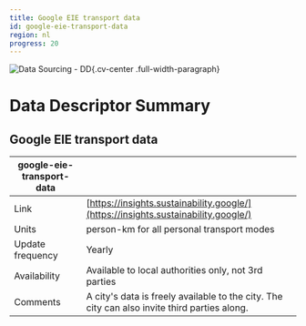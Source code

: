 ```yaml
---
title: Google EIE transport data
id: google-eie-transport-data
region: nl
progress: 20
---
```


![Data Sourcing - DD](/images/data-sourcing-dd.jpg){.cv-center .full-width-paragraph}


# Data Descriptor Summary

## Google EIE transport data

| google-eie-transport-data             |       |
| ---------------- | ------------------------------------------------------------- |
| Link             | [https://insights.sustainability.google/](https://insights.sustainability.google/)     |
| Units            | person-km for all personal transport modes     |
| Update frequency | Yearly    |
| Availability     | Available to local authorities only, not 3rd parties |
| Comments         | A city's data is freely available to the city. The city can also invite third parties along.  |





